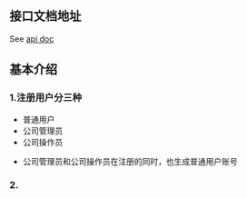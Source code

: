 
## 接口文档地址
See [api doc](https://console-docs.apipost.cn/preview/2939990ef11744f4/6c0401abdf365be0)


## 基本介绍
### 1.注册用户分三种
- 普通用户
- 公司管理员
- 公司操作员
* 公司管理员和公司操作员在注册的同时，也生成普通用户账号
### 2.